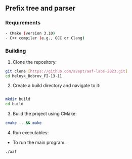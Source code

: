 ## Prefix tree and parser

### Requirements
```bash
- CMake (version 3.10)
- C++ compiler (e.g., GCC or Clang)
```

### Building

1. Clone the repository:

```bash
git clone [https://github.com/avept/aaf-labs-2023.git]
cd Melnyk_Bobrov_FI-13-11
```

2. Create a build directory and navigate to it:
```bash

mkdir build
cd build
```
3. Build the project using CMake:

```bash
cmake .. && make
```

4. Run executables:

  - To run the main program:

```bash
./aaf
```
